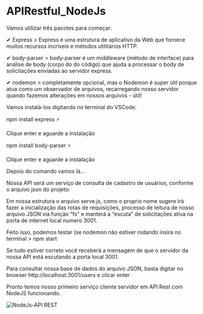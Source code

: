 # APIRestful_NodeJs


Vamos utilizar três pacotes para começar:

✔ Express > Express é uma estrutura de aplicativo da Web que fornece muitos recursos incríveis e métodos utilitários HTTP.

✔ body-parser > body-parser é um middleware (método de interface) para análise de body (corpo do do código) que ajuda a processar o body de solicitações enviadas ao servidor express.

✔ nodemon > completamente opcional, mas o Nodemon é super útil porque atua como um observador de arquivos, recarregando nosso servidor quando fazemos alterações em nossos arquivos - útil!

Vamos instalá-los digitando no terminal do VSCode:

npm install express ⚡

Clique enter e aguarde a instalação

npm install body-parser ⚡

Clique enter e aguarde a instalação

Depois do comando vamos lá...

Nossa API será um serviço de consulta de cadastro de usuários, conforme o arquivo json do projeto:

Em nossa estrutura o arquivo serve.js, como o proprio nome sugere irá fazer a inicialização das rotas de requisições, processo de leitura de nosso arquivo JSON via função “fs” e manterá a “escuta” de solicitações ativa na porta de internet local numero 3001.

Feito isso, podemos testar (se nodemon não estiver rodando insira no terminal > npm start

Se tudo estiver correto você receberá a mensagem de que o servidor da nossa API está escutando a porta local 3001.

Para consultar nossa base de dados do arquivo JSON, basta digitar no browser http://localhost:3001/users e clicar enter

Pronto temos nosso primeiro serviço cliente servidor em API Rest com NodeJS funcionando.

![NodeJs-API REST](https://user-images.githubusercontent.com/28484134/202705023-0a15a0d7-ed5f-4cea-ab21-75657a2d5ce4.jpg)
